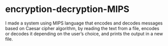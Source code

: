 # encryption-decryption-MIPS
I made a system using MIPS language that encodes and decodes messages based on Caesar cipher algorithm, by reading the text from a file, encodes or decodes it depending on the user’s choice, and prints the output in a new file.
